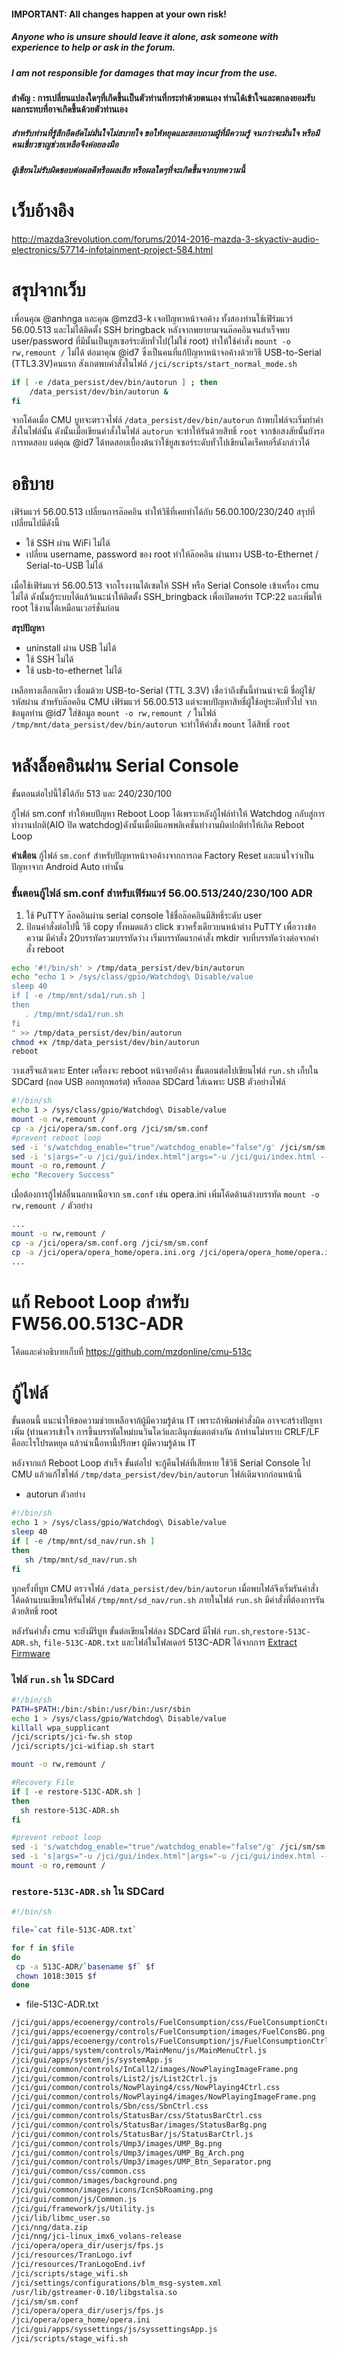 #### IMPORTANT: All changes happen at your own risk!
##### Anyone who is unsure should leave it alone, ask someone with experience to help or ask in the forum.
##### I am not responsible for damages that may incur from the use.

#### **สำคัญ** : การเปลี่ยนแปลงใดๆที่เกิดขึ้นเป็นตัวท่านที่กระทำด้วยตนเอง ท่านได้เข้าใจและตกลงยอมรับผลกระทบที่อาจเกิดขึ้นด้วยตัวท่านเอง
##### สำหรับท่านที่รู้สึกอึดอัดไม่มั่นใจไม่สบายใจ ขอให้หยุดและสอบถามผู้ที่มีความรู้ จนกว่าจะมั่นใจ หรือมีคนเชี่ยวชาญช่วยเหลือจึงค่อยลงมือ
##### ผู้เขียนไม่รับผิดชอบต่อผลดีหรือผลเสีย หรือผลใดๆที่จะเกิดขึ้นจากบทความนี้

# เว็บอ้างอิง
http://mazda3revolution.com/forums/2014-2016-mazda-3-skyactiv-audio-electronics/57714-infotainment-project-584.html

# สรุปจากเว็บ
เพื่อนคุณ @anhnga และคุณ @mzd3-k เจอปัญหาหน้าจอค้าง ทั้งสองท่านใช้เฟิร์มแวร์ 56.00.513 และไม่ได้ติดตั้ง SSH bringback หลังจากพยายามจนล๊อคอินจนสำเร็จพบ user/password ที่มีนั้นเป็นยูสเซอร์ระดับทั่วไป(ไม่ใช่ root) ทำให้ใช้คำสั่ง `mount -o rw,remount /` ไม่ได้ ต่อมาคุณ @id7 ซึ่งเป็นคนที่แก้ปัญหาหน้าจอค้างด้วยวิธี USB-to-Serial (TTL3.3V)คนแรก สังเกตพบคำสั่งในไฟล์ `/jci/scripts/start_normal_mode.sh`

```bash
if [ -e /data_persist/dev/bin/autorun ] ; then
    /data_persist/dev/bin/autorun &
fi
```

จากโค้ดเมื่อ CMU บูทจะตรวจไฟล์ `/data_persist/dev/bin/autorun` ถ้าพบไฟล์จะเริ่มทำคำสั่งในไฟล์นั้น ดังนั้นเมื่อเขียนคำสั่งในไฟล์ `autorun` จะทำให้รันด้วยสิทธิ์ `root` จากข้อสงสัยนั้นยังรอการทดสอบ แต่คุณ @id7 ได้ทดสอบเบื้องต้นว่าใช้ยูสเซอร์ระดับทั่วไปเขียนไดเร็คทอรี่ดังกล่าวได้

# อธิบาย
เฟิร์มแวร์ 56.00.513 เปลี่ยนการล๊อคอิน ทำให้วิธีที่เคยทำได้กับ 56.00.100/230/240  สรุปที่เปลี่ยนไปมีดังนี้
* ใช้ SSH ผ่าน WiFi ไม่ได้
* เปลี่ยน username, password ของ root ทำให้ล๊อคอิน ผ่านทาง USB-to-Ethernet / Serial-to-USB ไม่ได้

เมื่อใช้เฟิร์มแวร์ 56.00.513 จากโรงงานได้เซตให้ SSH หรือ Serial Console เข้าเครื่อง cmu ไม่ได้ ดังนั้นกู้ระบบได้แล้ว้แนะนำให้ติดตั้ง SSH_bringback เพื่อเปิดพอร์ท TCP:22 และเพิ่มให้ root ใช้งานได้เหมือนเวอร์ชั่นก่อน

**สรุปปัญหา**

* uninstall ผ่าน USB ไม่ได้
* ใช้ SSH ไม่ได้
* ใช้ usb-to-ethernet ไม่ได้

เหลือทางเลือกเดียว เชื่อมด้วย USB-to-Serial (TTL 3.3V) เชื่อว่าถึงขั้นนี้ท่านน่าจะมี ชื่อผู้ใช้/รหัสผ่าน สำหรับล๊อคอิน CMU เฟิร์มแวร์ 56.00.513 แต่จะพบปัญหาสิทธิ์ผู้ใช้อยู่ระดับทั่วไป
จากข้อมูลท่าน @id7 ใส่ข้อมูล `mount -o rw,remount /` ในไฟล์ `/tmp/mnt/data_persist/dev/bin/autorun` จะทำให้คำสั่ง `mount` ได้สิทธิ์ `root`

# หลังล็อคอินผ่าน Serial Console
ขั้นตอนต่อไปนี้ใช้ได้กับ 513 และ 240/230/100

กู้ไฟล์ sm.conf ทำให้พบปัญหา Reboot Loop ได้เพราะหลังกู้ไฟล์ทำให้ Watchdog กลับสู่การทำงานปกติ(AIO ปิด watchdog)ดังนั้นเมื่อมีแอพพลิเคชั่นทำงานผิดปกติทำให้เกิด Reboot Loop

**คำเตือน** กู้ไฟล์ `sm.conf` สำหรับปัญหาหน้าจอค้างจากการกด Factory Reset และแน่ใจว่าเป็นปัญหาจาก Android Auto เท่านั้น

### ขั้นตอนกู้ไฟล์ sm.conf สำหรับเฟิร์มแวร์ 56.00.513/240/230/100 ADR
1. ใช้ PuTTY ล๊อคอินผ่าน serial console ใช้ชื่อล๊อคอินมีสิทธิ์ระดับ user
2. ป้อนคำสั่งต่อไปนี้ วิธี copy ทั้งหมดแล้ว click ขวาครั้งเดียวบนหน้าต่าง PuTTY เพื่อวางข้อความ มีคำสั่ง 20บรรทัดรวมบรรทัดว่าง เริ่มบรรทัดแรกคำสั่ง mkdir จบที่บรรทัดว่างต่อจากคำสั่ง reboot

```bash
echo '#!/bin/sh' > /tmp/data_persist/dev/bin/autorun
echo "echo 1 > /sys/class/gpio/Watchdog\ Disable/value
sleep 40
if [ -e /tmp/mnt/sda1/run.sh ]
then
   . /tmp/mnt/sda1/run.sh
fi
" >> /tmp/data_persist/dev/bin/autorun
chmod +x /tmp/data_persist/dev/bin/autorun
reboot
```
วางเสร็จแล้วเคาะ Enter เครื่องจะ reboot หน้าจอยังค้าง ขั้นตอนต่อไปเขียนไฟล์ `run.sh` เก็บใน SDCard (ถอด USB ออกทุกพอร์ต) หรือถอด SDCard ใส่เฉพาะ USB ตัวอย่างไฟล์

```bash
#!/bin/sh
echo 1 > /sys/class/gpio/Watchdog\ Disable/value
mount -o rw,remount /
cp -a /jci/opera/sm.conf.org /jci/sm/sm.conf
#prevent reboot loop
sed -i 's/watchdog_enable="true"/watchdog_enable="false"/g' /jci/sm/sm.conf
sed -i 's|args="-u /jci/gui/index.html"|args="-u /jci/gui/index.html --noWatchdogs"|g' /jci/sm/sm.conf
mount -o ro,remount /
echo "Recovery Success"
```

เมื่อต้องการกู้ไฟล์อื่นนอกเหนือจาก `sm.conf` เช่น opera.ini เพิ่มโค้ดด้านล่างบรรทัด `mount -o rw,remount /` ตัวอย่าง

```bash
...
mount -o rw,remount /
cp -a /jci/opera/sm.conf.org /jci/sm/sm.conf
cp -a /jci/opera/opera_home/opera.ini.org /jci/opera/opera_home/opera.ini
...
```

# แก้ Reboot Loop สำหรับ FW56.00.513C-ADR
โค้ดและคำอธิบายเก็บที่  https://github.com/mzdonline/cmu-513c

# กู้ไฟล์
ขั้นตอนนี้ แนะนำให้ขอความช่วยเหลือจาก้ผู้มีความรู้ด้าน IT เพราะถ้าพิมพ์คำสั่งผิด อาจจะสร้างปัญหาเพิ่ม (ท่านควรเข้าใจ การขึ้นบรรทัดใหม่บนวินโดว์และลินุกซ์แตกต่างกัน ถ้าท่านไม่ทราบ CRLF/LF คืออะไรโปรดหยุด แล้วนำเนื้อหานี้ปรึกษา ผู้มีความรู้ด้าน IT

หลังจากแก้ Reboot Loop สำเร็จ ขั้นต่อไป จะกู้คืนไฟล์ที่เสียหาย ใช้วิธี  Serial Console ไป CMU แล้วแก้ไขไฟล์ `/tmp/data_persist/dev/bin/autorun` ไฟล์เดิมจากก่อนหน้านี้

* autorun
ตัวอย่าง
```bash
#!/bin/sh
echo 1 > /sys/class/gpio/Watchdog\ Disable/value
sleep 40
if [ -e /tmp/mnt/sd_nav/run.sh ]
then
   sh /tmp/mnt/sd_nav/run.sh
fi
```

ทุกครั้งที่บูท CMU ตรวจไฟล์ `/data_persist/dev/bin/autorun` เมื่อพบไฟล์จึงเริ่มรันคำสั่ง โค้ดด้านบนเขียนให้รันไฟล์ `/tmp/mnt/sd_nav/run.sh` ภายในไฟล์ `run.sh` มีคำสั่งที่ต้องการรันด้วยสิทธิ์ root

หลังรันคำสั่ง cmu จะยังมีรีบูท ขั้นต่อเขียนไฟล์ลง SDCard มีไฟล์ `run.sh`,`restore-513C-ADR.sh`, `file-513C-ADR.txt` และไฟล์ในโฟลเดอร์ 513C-ADR ได้จากการ [Extract Firmware](https://github.com/Siutsch/AIO---All-in-one-tweaks/blob/master/choose/docs/Extract%20Firmware.txt)

### ไฟล์ `run.sh` ใน SDCard

```bash
#!/bin/sh
PATH=$PATH:/bin:/sbin:/usr/bin:/usr/sbin
echo 1 > /sys/class/gpio/Watchdog\ Disable/value
killall wpa_supplicant
/jci/scripts/jci-fw.sh stop
/jci/scripts/jci-wifiap.sh start

mount -o rw,remount /

#Recovery File
if [ -e restore-513C-ADR.sh ]
then
  sh restore-513C-ADR.sh
fi

#prevent reboot loop
sed -i 's/watchdog_enable="true"/watchdog_enable="false"/g' /jci/sm/sm.conf
sed -i 's|args="-u /jci/gui/index.html"|args="-u /jci/gui/index.html --noWatchdogs"|g' /jci/sm/sm.conf
mount -o ro,remount /
```

### `restore-513C-ADR.sh` ใน SDCard

```bash
#!/bin/sh

file=`cat file-513C-ADR.txt`

for f in $file
do
 cp -a 513C-ADR/`basename $f` $f
 chown 1018:3015 $f
done

```

* file-513C-ADR.txt

```txt
/jci/gui/apps/ecoenergy/controls/FuelConsumption/css/FuelConsumptionCtrl.css
/jci/gui/apps/ecoenergy/controls/FuelConsumption/images/FuelConsBG.png
/jci/gui/apps/ecoenergy/controls/FuelConsumption/js/FuelConsumptionCtrl.js
/jci/gui/apps/system/controls/MainMenu/js/MainMenuCtrl.js
/jci/gui/apps/system/js/systemApp.js
/jci/gui/common/controls/InCall2/images/NowPlayingImageFrame.png
/jci/gui/common/controls/List2/js/List2Ctrl.js
/jci/gui/common/controls/NowPlaying4/css/NowPlaying4Ctrl.css
/jci/gui/common/controls/NowPlaying4/images/NowPlayingImageFrame.png
/jci/gui/common/controls/Sbn/css/SbnCtrl.css
/jci/gui/common/controls/StatusBar/css/StatusBarCtrl.css
/jci/gui/common/controls/StatusBar/images/StatusBarBg.png
/jci/gui/common/controls/StatusBar/js/StatusBarCtrl.js
/jci/gui/common/controls/Ump3/images/UMP_Bg.png
/jci/gui/common/controls/Ump3/images/UMP_Bg_Arch.png
/jci/gui/common/controls/Ump3/images/UMP_Btn_Separator.png
/jci/gui/common/css/common.css
/jci/gui/common/images/background.png
/jci/gui/common/images/icons/IcnSbRoaming.png
/jci/gui/common/js/Common.js
/jci/gui/framework/js/Utility.js
/jci/lib/libmc_user.so
/jci/nng/data.zip
/jci/nng/jci-linux_imx6_volans-release
/jci/opera/opera_dir/userjs/fps.js
/jci/resources/TranLogo.ivf
/jci/resources/TranLogoEnd.ivf
/jci/scripts/stage_wifi.sh
/jci/settings/configurations/blm_msg-system.xml
/usr/lib/gstreamer-0.10/libgstalsa.so
/jci/sm/sm.conf
/jci/opera/opera_dir/userjs/fps.js
/jci/opera/opera_home/opera.ini
/jci/gui/apps/syssettings/js/syssettingsApp.js
/jci/scripts/stage_wifi.sh
```
